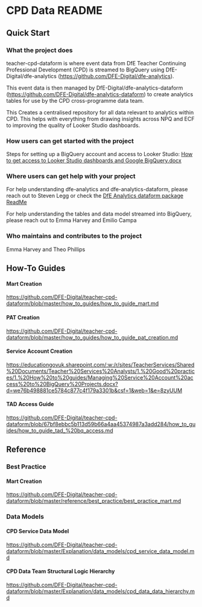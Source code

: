 # CPD Data README
## Quick Start
### What the project does 

teacher-cpd-dataform is where event data from DfE Teacher Continuing Professional Development (CPD) is streamed to BigQuery using DfE-Digital/dfe-analytics  (https://github.com/DFE-Digital/dfe-analytics).

This event data is then managed by DfE-Digital/dfe-analytics-dataform (https://github.com/DFE-Digital/dfe-analytics-dataform) to create analytics tables for use by the CPD cross-programme data team.  

This Creates a centralised repository for all data relevant to analytics within CPD. This helps with everything from drawing insights across NPQ and ECF to improving the quality of Looker Studio dashboards. 

### How users can get started with the project 

Steps for setting up a BigQuery account and access to Looker Studio: [How to get access to Looker Studio dashboards and Google BigQuery.docx](https://educationgovuk.sharepoint.com/:w:/r/sites/TeacherServices/Shared%20Documents/General/Data%20insights%20team/1.%20How%20to%20guides/How%20to%20get%20access%20to%20Looker%20Studio%20dashboards%20and%20Google%20BigQuery.docx?d=w923f1508c5464ad7b5eeb8e3ce2a4b29&csf=1&web=1&e=4WyV0G) 

### Where users can get help with your project 

For help understanding dfe-analytics and dfe-analytics-dataform, please reach out to Steven Legg or check the [DfE Analytics dataform package ReadMe](https://github.com/DFE-Digital/dfe-analytics-dataform/blob/master/README.md)

For help understanding the tables and data model streamed into BigQuery, please reach out to Emma Harvey and Emilio Campa 


### Who maintains and contributes to the project 

Emma Harvey and Theo Phillips

## How-To Guides
#### Mart Creation
https://github.com/DFE-Digital/teacher-cpd-dataform/blob/master/how_to_guides/how_to_guide_mart.md
#### PAT Creation
https://github.com/DFE-Digital/teacher-cpd-dataform/blob/master/how_to_guides/how_to_guide_pat_creation.md
#### Service Account Creation
https://educationgovuk.sharepoint.com/:w:/r/sites/TeacherServices/Shared%20Documents/Teacher%20Services%20Analysts/1.%20Good%20practices/1.%20How%20to%20guides/Managing%20Service%20Account%20access%20to%20BigQuery%20Projects.docx?d=we76b498881ce5784c877c4f179a3301b&csf=1&web=1&e=8zyUUM
#### TAD Access Guide
https://github.com/DFE-Digital/teacher-cpd-dataform/blob/67bf8ebbc5b113d59b66a4aa45374987a3add284/how_to_guides/how_to_guide_tad_%20bq_access.md

## Reference
### Best Practice
#### Mart Creation
https://github.com/DFE-Digital/teacher-cpd-dataform/blob/master/reference/best_practice/best_practice_mart.md
### Data Models
#### CPD Service Data Model
https://github.com/DFE-Digital/teacher-cpd-dataform/blob/master/Explanation/data_models/cpd_service_data_model.md
#### CPD Data Team Structural Logic Hierarchy
https://github.com/DFE-Digital/teacher-cpd-dataform/blob/master/Explanation/data_models/cpd_data_data_hierarchy.md

